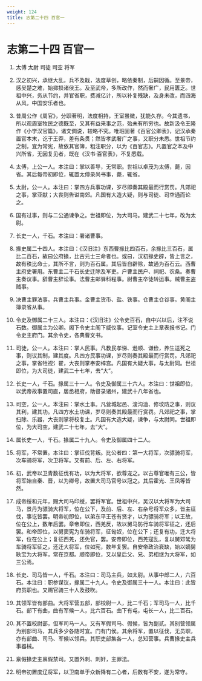 ```yaml
---
weight: 124
title: 志第二十四 百官一
---
```


# 志第二十四 百官一

1. <span id="志第二十四_百官一-1"></span>
太傅 太尉 司徒 司空 将军

2. <span id="志第二十四_百官一-2"></span>
汉之初兴，承继大乱，兵不及戢，法度草创，略依秦制，后嗣因循。至景帝，感吴楚之难，始抑损诸侯王。及至武帝，多所改作，然而奢广，民用匮乏。世祖中兴，务从节约，并官省职，费减亿计，所以补复残缺，及身未改，而四海从风，中国安乐者也。

3. <span id="志第二十四_百官一-3"></span>
昔周公作《周官》，分职著明，法度相持，王室虽微，犹能久存。今其遗书，所以观周室牧民之德既至，又其有益来事之范，殆未有所穷也。故新汲令王隆作《小学汉官篇》，诸文倜说，较略不究。唯班固著《百官公卿表》，记汉承秦置官本末，讫于王莽，差有条贯；然皆孝武奢广之事，又职分未悉。世祖节约之制，宜为常宪，故依其官簿，粗注职分，以为《百官志》。凡置官之本及中兴所省，无因复见者，既在《汉书·百官表》，不复悉载。

4. <span id="志第二十四_百官一-4"></span>
太傅，上公一人。本注曰：掌以善导，无常职。世祖以卓茂为太傅，薨，因省。其后每帝初即位，辄置太傅录尚书事，薨，辄省。

5. <span id="志第二十四_百官一-5"></span>
太尉，公一人。本注曰：掌四方兵事功课，岁尽即奏其殿最而行赏罚。凡郊祀之事，掌亚献；大丧则告谥南郊。凡国有大造大疑，则与司徒、司空通而论之。

6. <span id="志第二十四_百官一-6"></span>
国有过事，则与二公通谏争之。世祖即位，为大司马。建武二十七年，改为太尉。

7. <span id="志第二十四_百官一-7"></span>
长史一人，千石。本注曰：署诸曹事。

8. <span id="志第二十四_百官一-8"></span>
掾史属二十四人。本注曰：《汉旧注》东西曹掾比四百石，余掾比三百石，属比二百石，故曰公府掾，比古元士三命者也。或曰，汉初掾史辟，皆上言之，故有秩比命士，其所不言，则为百石属。其后皆自辟除，故通为百石云。西曹主府史署用。东曹主二千石长史迁除及军吏。户曹主民户、祠祀、农桑。奏曹主奏议事。辞曹主辞讼事。法曹主邮驿科程事。尉曹主卒徒转运事。贼曹主盗贼事。

9. <span id="志第二十四_百官一-9"></span>
决曹主罪法事。兵曹主兵事。金曹主货币、盐、铁事。仓曹主仓谷事。黄阁主簿录省从事。

10. <span id="志第二十四_百官一-10"></span>
令史及御属二十三人。本注曰：《汉旧注》公令史百石，自中兴以后，注不说石数。御属主为公卿。阁下令史主阁下威仪事。记室令史主上章表报书记。门令史主府门。其余令史，各典曹文书。

11. <span id="志第二十四_百官一-11"></span>
司徒，公一人。本注曰：掌人民事。凡教民孝悌、逊顺、谦俭，养生送死之事，则议其制，建其度。凡四方民事功课，岁尽则奏其殿最而行赏罚。凡郊祀之事，掌省牲视氵翟，大丧则掌奉安梓宫。凡国有大疑大事，与太尉同。世祖即位，为大司徒，建武二十七年，去“大”。

12. <span id="志第二十四_百官一-12"></span>
长史一人，千石。掾属三十一人。令史及御属三十六人。本注曰：世祖即位，以武帝故事置司直，居丞相府，助督录诸州，建武十八年省也。

13. <span id="志第二十四_百官一-13"></span>
司空，公一人。本注曰：掌水土事。凡营城起邑、浚沟洫、修坟防之事，则议其利，建其功。凡四方水土功课，岁尽则奏其殿最而行赏罚。凡郊祀之事，掌扫除、乐器，大丧则掌将校复土。凡国有大造大疑，谏争，与太尉同。世祖即位，为大司空，建武二十七年，去“大”。

14. <span id="志第二十四_百官一-14"></span>
属长史一人，千石。掾属二十九人。令史及御属四十二人。

15. <span id="志第二十四_百官一-15"></span>
将军，不常置。本注曰：掌征伐背叛。比公者四：第一大将军，次骠骑将军，次车骑将军，次卫将军。又有前、后、左、右将军。

16. <span id="志第二十四_百官一-16"></span>
初，武帝以卫青数征伐有功，以为大将军，欲尊宠之。以古尊官唯有三公，皆将军始自秦、晋，以为卿号，故置大司马官号以冠之。其后霍光、王凤等皆然。

17. <span id="志第二十四_百官一-17"></span>
成帝绥和元年，赐大司马印绶，罢将军官。世祖中兴，吴汉以大将军为大司马，景丹为骠骑大将军，位在公下，及前、后、左、右杂号将军众多，皆主征伐，事讫皆罢。明帝初即位，以弟东平王苍有贤才，以为骠骑将军；以王故，位在公上，数年后罢。章帝即位，西羌反，故以舅马防行车骑将军征之，还后罢。和帝即位，以舅窦宪为车骑将军，征匈奴，位在公下；还复有功，迁大将军，位在公上；复征西羌，还免官，罢。安帝即位，西羌寇乱，复以舅邓骘为车骑将军征之，还迁大将军，位如宪，数年复罢。自安帝政治衰缺，始以嫡舅耿宝为大将军，常在京都。顺帝即位，又以皇后父、兄、弟相继为大将军，如三公焉。

18. <span id="志第二十四_百官一-18"></span>
长史、司马皆一人，千石。本注曰：司马主兵，如太尉。从事中郎二人，六百石。本注曰：职参谋议，掾属二十九人。令史及御属三十一人。本注曰：此皆府员职也。又赐官骑三十人及鼓吹。

19. <span id="志第二十四_百官一-19"></span>
其领军皆有部曲。大将军营五部，部校尉一人，比二千石；军司马一人，比千石。部下有曲，曲有军候一人，比六百石。曲下有屯，屯长一人，比二百石。

20. <span id="志第二十四_百官一-20"></span>
其不置校尉部，但军司马一人。又有军假司马、假候，皆为副贰。其别营领属为别部司马，其兵多少各随时宜。门有门侯。其余将军，置以征伐，无员职，亦有部曲、司马、军候以领兵。其职吏部集各一人，总知营事。兵曹掾史主兵事器械。

21. <span id="志第二十四_百官一-21"></span>
禀假掾史主禀假禁司。又置外刺、刺奸，主罪法。

22. <span id="志第二十四_百官一-22"></span>
明帝初置度辽将军，以卫南单于众新降有二心者，后数有不安，遂为常守。
